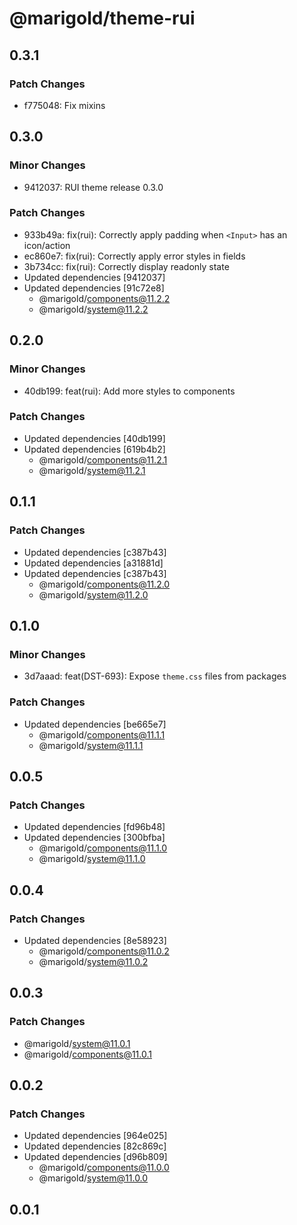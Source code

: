 # @marigold/theme-rui

## 0.3.1

### Patch Changes

- f775048: Fix mixins

## 0.3.0

### Minor Changes

- 9412037: RUI theme release 0.3.0

### Patch Changes

- 933b49a: fix(rui): Correctly apply padding when `<Input>` has an icon/action
- ec860e7: fix(rui): Correctly apply error styles in fields
- 3b734cc: fix(rui): Correctly display readonly state
- Updated dependencies [9412037]
- Updated dependencies [91c72e8]
  - @marigold/components@11.2.2
  - @marigold/system@11.2.2

## 0.2.0

### Minor Changes

- 40db199: feat(rui): Add more styles to components

### Patch Changes

- Updated dependencies [40db199]
- Updated dependencies [619b4b2]
  - @marigold/components@11.2.1
  - @marigold/system@11.2.1

## 0.1.1

### Patch Changes

- Updated dependencies [c387b43]
- Updated dependencies [a31881d]
- Updated dependencies [c387b43]
  - @marigold/components@11.2.0
  - @marigold/system@11.2.0

## 0.1.0

### Minor Changes

- 3d7aaad: feat(DST-693): Expose `theme.css` files from packages

### Patch Changes

- Updated dependencies [be665e7]
  - @marigold/components@11.1.1
  - @marigold/system@11.1.1

## 0.0.5

### Patch Changes

- Updated dependencies [fd96b48]
- Updated dependencies [300bfba]
  - @marigold/components@11.1.0
  - @marigold/system@11.1.0

## 0.0.4

### Patch Changes

- Updated dependencies [8e58923]
  - @marigold/components@11.0.2
  - @marigold/system@11.0.2

## 0.0.3

### Patch Changes

- @marigold/system@11.0.1
- @marigold/components@11.0.1

## 0.0.2

### Patch Changes

- Updated dependencies [964e025]
- Updated dependencies [82c869c]
- Updated dependencies [d96b809]
  - @marigold/components@11.0.0
  - @marigold/system@11.0.0

## 0.0.1
